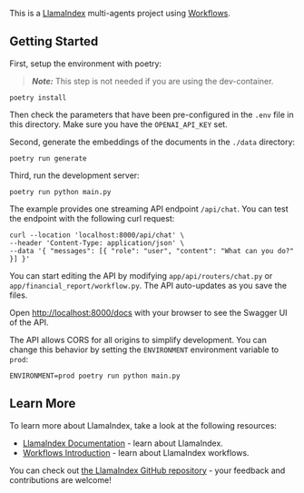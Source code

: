 This is a [LlamaIndex](https://www.llamaindex.ai/) multi-agents project using [Workflows](https://docs.llamaindex.ai/en/stable/understanding/workflows/).

## Getting Started

First, setup the environment with poetry:

> **_Note:_** This step is not needed if you are using the dev-container.

```shell
poetry install
```

Then check the parameters that have been pre-configured in the `.env` file in this directory.
Make sure you have the `OPENAI_API_KEY` set.

Second, generate the embeddings of the documents in the `./data` directory:

```shell
poetry run generate
```

Third, run the development server:

```shell
poetry run python main.py
```

The example provides one streaming API endpoint `/api/chat`.
You can test the endpoint with the following curl request:

```
curl --location 'localhost:8000/api/chat' \
--header 'Content-Type: application/json' \
--data '{ "messages": [{ "role": "user", "content": "What can you do?" }] }'
```

You can start editing the API by modifying `app/api/routers/chat.py` or `app/financial_report/workflow.py`. The API auto-updates as you save the files.

Open [http://localhost:8000/docs](http://localhost:8000/docs) with your browser to see the Swagger UI of the API.

The API allows CORS for all origins to simplify development. You can change this behavior by setting the `ENVIRONMENT` environment variable to `prod`:

```
ENVIRONMENT=prod poetry run python main.py
```

## Learn More

To learn more about LlamaIndex, take a look at the following resources:

- [LlamaIndex Documentation](https://docs.llamaindex.ai) - learn about LlamaIndex.
- [Workflows Introduction](https://docs.llamaindex.ai/en/stable/understanding/workflows/) - learn about LlamaIndex workflows.

You can check out [the LlamaIndex GitHub repository](https://github.com/run-llama/llama_index) - your feedback and contributions are welcome!
